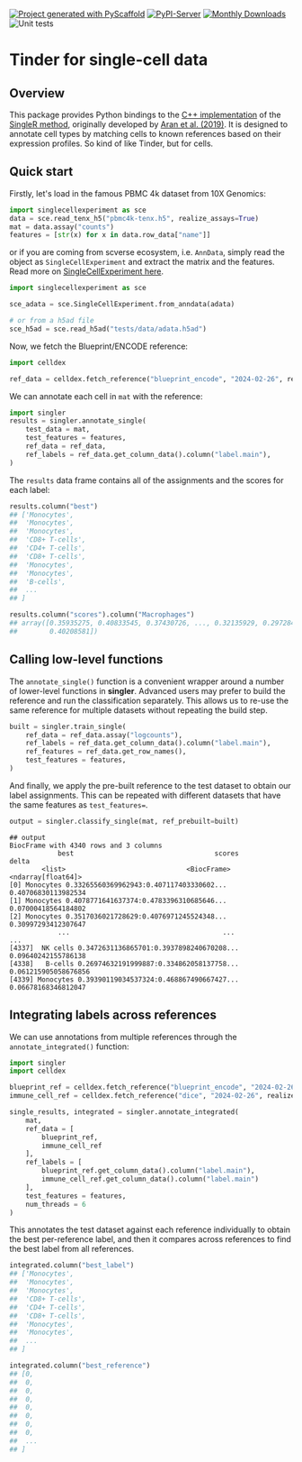 <!-- These are examples of badges you might want to add to your README:
     please update the URLs accordingly

[![Built Status](https://api.cirrus-ci.com/github/<USER>/singler.svg?branch=main)](https://cirrus-ci.com/github/<USER>/singler)
[![ReadTheDocs](https://readthedocs.org/projects/singler/badge/?version=latest)](https://singler.readthedocs.io/en/stable/)
[![Coveralls](https://img.shields.io/coveralls/github/<USER>/singler/main.svg)](https://coveralls.io/r/<USER>/singler)
[![Conda-Forge](https://img.shields.io/conda/vn/conda-forge/singler.svg)](https://anaconda.org/conda-forge/singler)
[![Twitter](https://img.shields.io/twitter/url/http/shields.io.svg?style=social&label=Twitter)](https://twitter.com/singler)
-->

[![Project generated with PyScaffold](https://img.shields.io/badge/-PyScaffold-005CA0?logo=pyscaffold)](https://pyscaffold.org/)
[![PyPI-Server](https://img.shields.io/pypi/v/singler.svg)](https://pypi.org/project/singler/)
[![Monthly Downloads](https://static.pepy.tech/badge/singler/month)](https://pepy.tech/project/singler)
![Unit tests](https://github.com/SingleR-inc/singler-py/actions/workflows/pypi-test.yml/badge.svg)

# Tinder for single-cell data

## Overview

This package provides Python bindings to the [C++ implementation](https://github.com/SingleR-inc/singlepp) of the [SingleR method](https://github.com/SingleR-inc/SingleR),
originally developed by [Aran et al. (2019)](https://www.nature.com/articles/s41590-018-0276-y).
It is designed to annotate cell types by matching cells to known references based on their expression profiles.
So kind of like Tinder, but for cells.

## Quick start

Firstly, let's load in the famous PBMC 4k dataset from 10X Genomics:

```python
import singlecellexperiment as sce
data = sce.read_tenx_h5("pbmc4k-tenx.h5", realize_assays=True)
mat = data.assay("counts")
features = [str(x) for x in data.row_data["name"]]
```

or if you are coming from scverse ecosystem, i.e. `AnnData`, simply read the object as `SingleCellExperiment` and extract the matrix and the features.
Read more on [SingleCellExperiment here](https://biocpy.github.io/tutorial/chapters/experiments/single_cell_experiment.html).


```python
import singlecellexperiment as sce

sce_adata = sce.SingleCellExperiment.from_anndata(adata) 

# or from a h5ad file
sce_h5ad = sce.read_h5ad("tests/data/adata.h5ad")
```

Now, we fetch the Blueprint/ENCODE reference:

```python
import celldex

ref_data = celldex.fetch_reference("blueprint_encode", "2024-02-26", realize_assays=True)
```

We can annotate each cell in `mat` with the reference:

```python
import singler
results = singler.annotate_single(
    test_data = mat,
    test_features = features,
    ref_data = ref_data,
    ref_labels = ref_data.get_column_data().column("label.main"),
)
```

The `results` data frame contains all of the assignments and the scores for each label:

```python
results.column("best")
## ['Monocytes',
##  'Monocytes',
##  'Monocytes',
##  'CD8+ T-cells',
##  'CD4+ T-cells',
##  'CD8+ T-cells',
##  'Monocytes',
##  'Monocytes',
##  'B-cells',
##  ...
## ]

results.column("scores").column("Macrophages")
## array([0.35935275, 0.40833545, 0.37430726, ..., 0.32135929, 0.29728435,
##        0.40208581])
```

## Calling low-level functions

The `annotate_single()` function is a convenient wrapper around a number of lower-level functions in **singler**.
Advanced users may prefer to build the reference and run the classification separately.
This allows us to re-use the same reference for multiple datasets without repeating the build step.

```python
built = singler.train_single(
    ref_data = ref_data.assay("logcounts"),
    ref_labels = ref_data.get_column_data().column("label.main"),
    ref_features = ref_data.get_row_names(),
    test_features = features,
)
```

And finally, we apply the pre-built reference to the test dataset to obtain our label assignments.
This can be repeated with different datasets that have the same features as `test_features=`.

```python
output = singler.classify_single(mat, ref_prebuilt=built)
```

    ## output
    BiocFrame with 4340 rows and 3 columns
                best                                   scores                delta
            <list>                              <BiocFrame>   <ndarray[float64]>
    [0] Monocytes 0.33265560369962943:0.407117403330602...  0.40706830113982534
    [1] Monocytes 0.4078771641637374:0.4783396310685646...  0.07000418564184802
    [2] Monocytes 0.3517036021728629:0.4076971245524348...  0.30997293412307647
                ...                                      ...                  ...
    [4337]  NK cells 0.3472631136865701:0.3937898240670208...  0.09640242155786138
    [4338]   B-cells 0.26974632191999887:0.334862058137758... 0.061215905058676856
    [4339] Monocytes 0.39390119034537324:0.468867490667427...  0.06678168346812047

## Integrating labels across references

We can use annotations from multiple references through the `annotate_integrated()` function:

```python
import singler
import celldex

blueprint_ref = celldex.fetch_reference("blueprint_encode", "2024-02-26", realize_assays=True)
immune_cell_ref = celldex.fetch_reference("dice", "2024-02-26", realize_assays=True)

single_results, integrated = singler.annotate_integrated(
    mat,
    ref_data = [
        blueprint_ref,
        immune_cell_ref
    ],
    ref_labels = [
        blueprint_ref.get_column_data().column("label.main"),
        immune_cell_ref.get_column_data().column("label.main")
    ],
    test_features = features,
    num_threads = 6
)
```

This annotates the test dataset against each reference individually to obtain the best per-reference label,
and then it compares across references to find the best label from all references.

```python
integrated.column("best_label")
## ['Monocytes', 
##  'Monocytes',
##  'Monocytes',
##  'CD8+ T-cells',
##  'CD4+ T-cells',
##  'CD8+ T-cells',
##  'Monocytes',
##  'Monocytes',
##  ...
## ]

integrated.column("best_reference")
## [0,
##  0, 
##  0,
##  0,
##  0,
##  0,
##  0,
##  0,
##  ...
## ]
```
